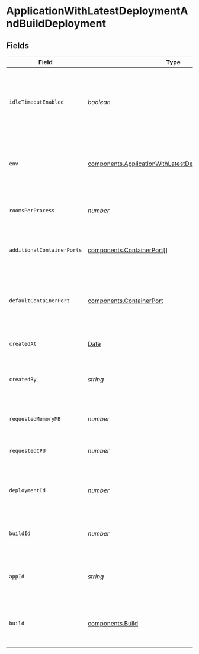 # ApplicationWithLatestDeploymentAndBuildDeployment


## Fields

| Field                                                                                                                            | Type                                                                                                                             | Required                                                                                                                         | Description                                                                                                                      | Example                                                                                                                          |
| -------------------------------------------------------------------------------------------------------------------------------- | -------------------------------------------------------------------------------------------------------------------------------- | -------------------------------------------------------------------------------------------------------------------------------- | -------------------------------------------------------------------------------------------------------------------------------- | -------------------------------------------------------------------------------------------------------------------------------- |
| `idleTimeoutEnabled`                                                                                                             | *boolean*                                                                                                                        | :heavy_check_mark:                                                                                                               | Option to shut down processes that have had no new connections or rooms<br/>for five minutes.                                    |                                                                                                                                  |
| `env`                                                                                                                            | [components.ApplicationWithLatestDeploymentAndBuildEnv](../../models/components/applicationwithlatestdeploymentandbuildenv.md)[] | :heavy_check_mark:                                                                                                               | The environment variable that our process will have access to at runtime.                                                        |                                                                                                                                  |
| `roomsPerProcess`                                                                                                                | *number*                                                                                                                         | :heavy_check_mark:                                                                                                               | Governs how many [rooms](https://hathora.dev/docs/concepts/hathora-entities#room) can be scheduled in a process.                 | 3                                                                                                                                |
| `additionalContainerPorts`                                                                                                       | [components.ContainerPort](../../models/components/containerport.md)[]                                                           | :heavy_check_mark:                                                                                                               | Additional ports your server listens on.                                                                                         | {<br/>"transportType": "tcp",<br/>"port": 4000,<br/>"name": "debug"<br/>}                                                        |
| `defaultContainerPort`                                                                                                           | [components.ContainerPort](../../models/components/containerport.md)                                                             | :heavy_check_mark:                                                                                                               | A container port object represents the transport configruations for how your server will listen.                                 |                                                                                                                                  |
| `createdAt`                                                                                                                      | [Date](https://developer.mozilla.org/en-US/docs/Web/JavaScript/Reference/Global_Objects/Date)                                    | :heavy_check_mark:                                                                                                               | When the deployment was created.                                                                                                 |                                                                                                                                  |
| `createdBy`                                                                                                                      | *string*                                                                                                                         | :heavy_check_mark:                                                                                                               | UserId or email address for the user that created the deployment.                                                                | google-oauth2\|107030234048588177467                                                                                             |
| `requestedMemoryMB`                                                                                                              | *number*                                                                                                                         | :heavy_check_mark:                                                                                                               | The amount of memory allocated to your process.                                                                                  | 1024                                                                                                                             |
| `requestedCPU`                                                                                                                   | *number*                                                                                                                         | :heavy_check_mark:                                                                                                               | The number of cores allocated to your process.                                                                                   | 0.5                                                                                                                              |
| `deploymentId`                                                                                                                   | *number*                                                                                                                         | :heavy_check_mark:                                                                                                               | System generated id for a deployment. Increments by 1.                                                                           | 1                                                                                                                                |
| `buildId`                                                                                                                        | *number*                                                                                                                         | :heavy_check_mark:                                                                                                               | System generated id for a build. Increments by 1.                                                                                | 1                                                                                                                                |
| `appId`                                                                                                                          | *string*                                                                                                                         | :heavy_check_mark:                                                                                                               | System generated unique identifier for an application.                                                                           | app-af469a92-5b45-4565-b3c4-b79878de67d2                                                                                         |
| `build`                                                                                                                          | [components.Build](../../models/components/build.md)                                                                             | :heavy_check_mark:                                                                                                               | A build represents a game server artifact and its associated metadata.                                                           |                                                                                                                                  |